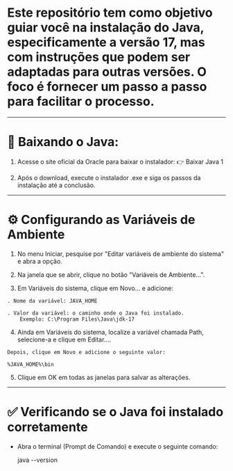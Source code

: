 # Este repositório tem como objetivo guiar você na instalação do Java, especificamente a versão 17, mas com instruções que podem ser adaptadas para outras versões. O foco é fornecer um passo a passo para facilitar o processo.

--- 

# 🔽 Baixando o Java: 
  1. Acesse o site oficial da Oracle para baixar o instalador:
    👉 Baixar Java 1

  2. Após o download, execute o instalador .exe e siga os passos da instalação até a conclusão.

---

# ⚙️ Configurando as Variáveis de Ambiente
  1. No menu Iniciar, pesquise por "Editar variáveis de ambiente do sistema" e abra a opção.

  2. Na janela que se abrir, clique no botão "Variáveis de Ambiente...".

  3. Em Variáveis do sistema, clique em Novo... e adicione:

    . Nome da variável: JAVA_HOME

    . Valor da variável: o caminho onde o Java foi instalado.    
        Exemplo: C:\Program Files\Java\jdk-17

  4. Ainda em Variáveis do sistema, localize a variável chamada Path, selecione-a e clique em Editar....

    Depois, clique em Novo e adicione o seguinte valor:

    %JAVA_HOME%\bin    

  5. Clique em OK em todas as janelas para salvar as alterações.

---

# ✅ Verificando se o Java foi instalado corretamente

  - Abra o terminal (Prompt de Comando) e execute o seguinte comando:

    java --version
    

